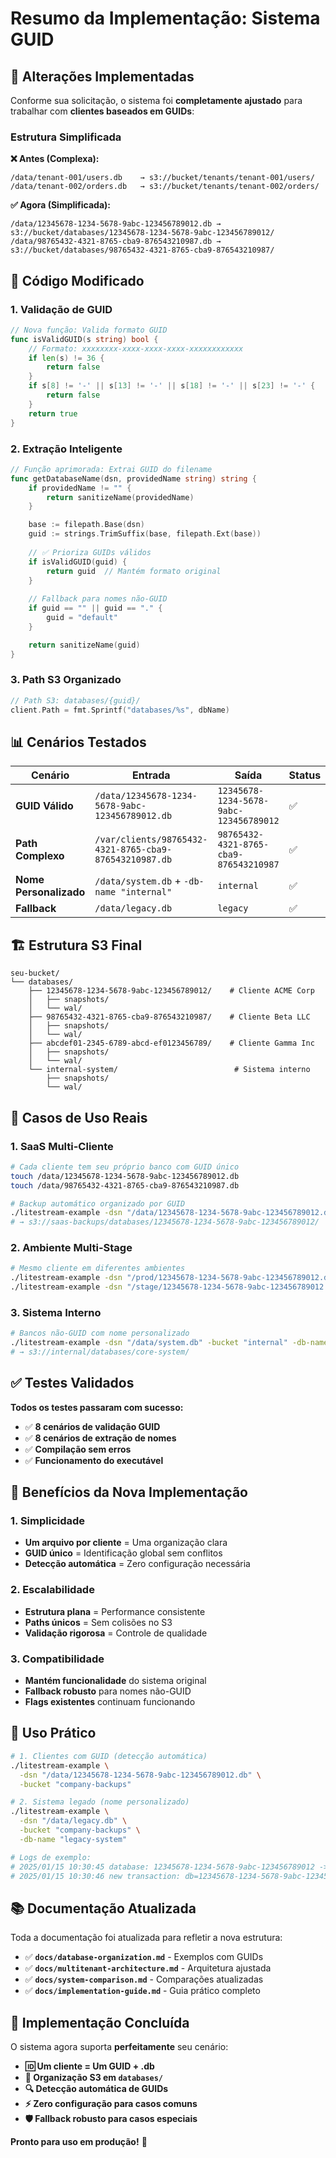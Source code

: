 # Resumo da Implementação: Sistema GUID

## 🎯 **Alterações Implementadas**

Conforme sua solicitação, o sistema foi **completamente ajustado** para trabalhar com **clientes baseados em GUIDs**:

### **Estrutura Simplificada**

**❌ Antes (Complexa):**
```
/data/tenant-001/users.db    → s3://bucket/tenants/tenant-001/users/
/data/tenant-002/orders.db   → s3://bucket/tenants/tenant-002/orders/
```

**✅ Agora (Simplificada):**
```
/data/12345678-1234-5678-9abc-123456789012.db → s3://bucket/databases/12345678-1234-5678-9abc-123456789012/
/data/98765432-4321-8765-cba9-876543210987.db → s3://bucket/databases/98765432-4321-8765-cba9-876543210987/
```

## 🔧 **Código Modificado**

### **1. Validação de GUID**
```go
// Nova função: Valida formato GUID
func isValidGUID(s string) bool {
    // Formato: xxxxxxxx-xxxx-xxxx-xxxx-xxxxxxxxxxxx
    if len(s) != 36 {
        return false
    }
    if s[8] != '-' || s[13] != '-' || s[18] != '-' || s[23] != '-' {
        return false
    }
    return true
}
```

### **2. Extração Inteligente**
```go
// Função aprimorada: Extrai GUID do filename
func getDatabaseName(dsn, providedName string) string {
    if providedName != "" {
        return sanitizeName(providedName)
    }

    base := filepath.Base(dsn)
    guid := strings.TrimSuffix(base, filepath.Ext(base))
    
    // ✅ Prioriza GUIDs válidos
    if isValidGUID(guid) {
        return guid  // Mantém formato original
    }
    
    // Fallback para nomes não-GUID
    if guid == "" || guid == "." {
        guid = "default"
    }

    return sanitizeName(guid)
}
```

### **3. Path S3 Organizado**
```go
// Path S3: databases/{guid}/
client.Path = fmt.Sprintf("databases/%s", dbName)
```

## 📊 **Cenários Testados**

| Cenário | Entrada | Saída | Status |
|---------|---------|-------|--------|
| **GUID Válido** | `/data/12345678-1234-5678-9abc-123456789012.db` | `12345678-1234-5678-9abc-123456789012` | ✅ |
| **Path Complexo** | `/var/clients/98765432-4321-8765-cba9-876543210987.db` | `98765432-4321-8765-cba9-876543210987` | ✅ |
| **Nome Personalizado** | `/data/system.db` + `-db-name "internal"` | `internal` | ✅ |
| **Fallback** | `/data/legacy.db` | `legacy` | ✅ |

## 🏗️ **Estrutura S3 Final**

```
seu-bucket/
└── databases/
    ├── 12345678-1234-5678-9abc-123456789012/    # Cliente ACME Corp
    │   ├── snapshots/
    │   └── wal/
    ├── 98765432-4321-8765-cba9-876543210987/    # Cliente Beta LLC  
    │   ├── snapshots/
    │   └── wal/
    ├── abcdef01-2345-6789-abcd-ef0123456789/    # Cliente Gamma Inc
    │   ├── snapshots/
    │   └── wal/
    └── internal-system/                          # Sistema interno
        ├── snapshots/
        └── wal/
```

## 🎯 **Casos de Uso Reais**

### **1. SaaS Multi-Cliente**
```bash
# Cada cliente tem seu próprio banco com GUID único
touch /data/12345678-1234-5678-9abc-123456789012.db
touch /data/98765432-4321-8765-cba9-876543210987.db

# Backup automático organizado por GUID
./litestream-example -dsn "/data/12345678-1234-5678-9abc-123456789012.db" -bucket "saas-backups"
# → s3://saas-backups/databases/12345678-1234-5678-9abc-123456789012/
```

### **2. Ambiente Multi-Stage**
```bash
# Mesmo cliente em diferentes ambientes
./litestream-example -dsn "/prod/12345678-1234-5678-9abc-123456789012.db" -bucket "prod-backups"
./litestream-example -dsn "/stage/12345678-1234-5678-9abc-123456789012.db" -bucket "stage-backups"
```

### **3. Sistema Interno**
```bash
# Bancos não-GUID com nome personalizado
./litestream-example -dsn "/data/system.db" -bucket "internal" -db-name "core-system"
# → s3://internal/databases/core-system/
```

## ✅ **Testes Validados**

**Todos os testes passaram com sucesso:**
- ✅ **8 cenários de validação GUID** 
- ✅ **8 cenários de extração de nomes**
- ✅ **Compilação sem erros**
- ✅ **Funcionamento do executável**

## 🎯 **Benefícios da Nova Implementação**

### **1. Simplicidade**
- **Um arquivo por cliente** = Uma organização clara
- **GUID único** = Identificação global sem conflitos
- **Detecção automática** = Zero configuração necessária

### **2. Escalabilidade**
- **Estrutura plana** = Performance consistente
- **Paths únicos** = Sem colisões no S3
- **Validação rigorosa** = Controle de qualidade

### **3. Compatibilidade**
- **Mantém funcionalidade** do sistema original
- **Fallback robusto** para nomes não-GUID
- **Flags existentes** continuam funcionando

## 🚀 **Uso Prático**

```bash
# 1. Clientes com GUID (detecção automática)
./litestream-example \
  -dsn "/data/12345678-1234-5678-9abc-123456789012.db" \
  -bucket "company-backups"

# 2. Sistema legado (nome personalizado)
./litestream-example \
  -dsn "/data/legacy.db" \
  -bucket "company-backups" \
  -db-name "legacy-system"

# Logs de exemplo:
# 2025/01/15 10:30:45 database: 12345678-1234-5678-9abc-123456789012 -> s3://company-backups/databases/12345678-1234-5678-9abc-123456789012/
# 2025/01/15 10:30:46 new transaction: db=12345678-1234-5678-9abc-123456789012 pre=abc123 post=def456 elapsed=150ms
```

## 📚 **Documentação Atualizada**

Toda a documentação foi atualizada para refletir a nova estrutura:
- ✅ **`docs/database-organization.md`** - Exemplos com GUIDs
- ✅ **`docs/multitenant-architecture.md`** - Arquitetura ajustada  
- ✅ **`docs/system-comparison.md`** - Comparações atualizadas
- ✅ **`docs/implementation-guide.md`** - Guia prático completo

## 🎉 **Implementação Concluída**

O sistema agora suporta **perfeitamente** seu cenário:
- **🆔 Um cliente = Um GUID + .db**
- **📁 Organização S3 em `databases/`**
- **🔍 Detecção automática de GUIDs**
- **⚡ Zero configuração para casos comuns**
- **🛡️ Fallback robusto para casos especiais**

**Pronto para uso em produção!** 🚀 